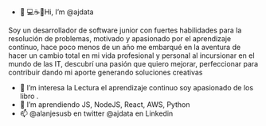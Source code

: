 - 👋  💻☕🍷Hi, I’m @ajdata

Soy un desarrollador de software junior con fuertes habilidades para la resolución de problemas, motivado y apasionado por el aprendizaje continuo, hace poco menos de un año me embarqué en la aventura de hacer un cambio total en mi vida profesional y personal al incursionar en el mundo de las IT, descubrí una pasión que quiero mejorar, perfeccionar para contribuir dando  mi aporte  generando soluciones creativas
- 👀 I’m interesa la Lectura el aprendizaje continuo soy apasionado de los libro .
- 💞️ I’m aprendiendo JS, NodeJS, React, AWS, Python 
- 📫 @alanjesusb en twitter @ajdata en Linkedin


<!---
ajdata/ajdata is a ✨ special ✨ repository because its `README.md` (this file) appears on your GitHub profile.
You can click the Preview link to take a look at your changes.
--->
